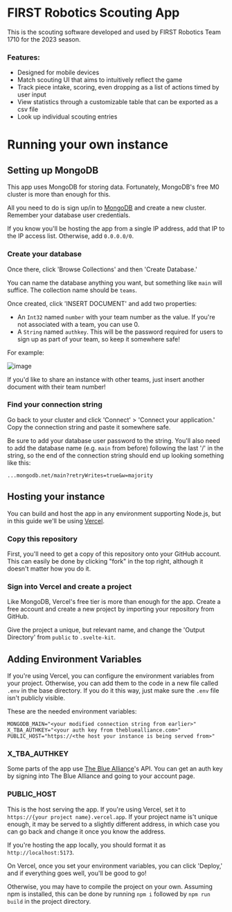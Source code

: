 # FIRST Robotics Scouting App
This is the scouting software developed and used by FIRST Robotics Team 1710 for the 2023 season.

### Features:
 - Designed for mobile devices
 - Match scouting UI that aims to intuitively reflect the game
 - Track piece intake, scoring, even dropping as a list of actions timed by user input
 - View statistics through a customizable table that can be exported as a csv file
 - Look up individual scouting entries

# Running your own instance

## Setting up MongoDB
This app uses MongoDB for storing data. Fortunately, MongoDB's free M0 cluster is more than enough for this.

All you need to do is sign up/in to [MongoDB](https://www.mongodb.com/) and create a new cluster. Remember your database user credentials.

If you know you'll be hosting the app from a single IP address, add that IP to the IP access list. Otherwise, add ```0.0.0.0/0```.

### Create your database
Once there, click 'Browse Collections' and then 'Create Database.'

You can name the database anything you want, but something like ```main``` will suffice. The collection name should be ```teams```.

Once created, click 'INSERT DOCUMENT' and add two properties:
 - An ```Int32``` named ```number``` with your team number as the value. If you're not associated with a team, you can use 0.
 - A ```String``` named ```authkey```. This will be the password required for users to sign up as part of your team, so keep it somewhere safe!

For example:

![image](https://user-images.githubusercontent.com/93231078/228636791-f639f4aa-9e5c-4fd4-8ee8-748e79a3b069.png)

If you'd like to share an instance with other teams, just insert another document with their team number!

### Find your connection string
Go back to your cluster and click 'Connect' > 'Connect your application.' Copy the connection string and paste it somewhere safe.

Be sure to add your database user password to the string. You'll also need to add the database name (e.g. ```main``` from before) following the last '/' in the string, so the end of the connection string should end up looking something like this:

```...mongodb.net/main?retryWrites=true&w=majority```

## Hosting your instance
You can build and host the app in any environment supporting Node.js, but in this guide we'll be using [Vercel](https://vercel.com).

### Copy this repository
First, you'll need to get a copy of this repository onto your GitHub account. This can easily be done by clicking "fork" in the top right, although it doesn't matter how you do it.

### Sign into Vercel and create a project
Like MongoDB, Vercel's free tier is more than enough for the app. Create a free account and create a new project by importing your repository from GitHub.

Give the project a unique, but relevant name, and change the 'Output Directory' from ```public``` to ```.svelte-kit```.

## Adding Environment Variables
If you're using Vercel, you can configure the environment variables from your project. Otherwise, you can add them to the code in a new file called ```.env``` in the base directory. If you do it this way, just make sure the ```.env``` file isn't publicly visible.

These are the needed environment variables:
```
MONGODB_MAIN="<your modified connection string from earlier>"
X_TBA_AUTHKEY="<your auth key from thebluealliance.com>"
PUBLIC_HOST="https://<the host your instance is being served from>"
```

### X_TBA_AUTHKEY
Some parts of the app use [The Blue Alliance](https://thebluealliance.com)'s API. You can get an auth key by signing into The Blue Alliance and going to your account page.

### PUBLIC_HOST
This is the host serving the app. If you're using Vercel, set it to ```https://{your project name}.vercel.app```. If your project name is't unique enough, it may be served to a slightly different address, in which case you can go back and change it once you know the address.

If you're hosting the app locally, you should format it as ```http://localhost:5173```.

On Vercel, once you set your environment variables, you can click 'Deploy,' and if everything goes well, you'll be good to go!

Otherwise, you may have to compile the project on your own. Assuming npm is installed, this can be done by running ```npm i``` followed by ```npm run build``` in the project directory.
